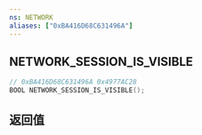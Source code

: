 ```yaml
---
ns: NETWORK
aliases: ["0xBA416D68C631496A"]
---
```

## NETWORK_SESSION_IS_VISIBLE

```c
// 0xBA416D68C631496A 0x4977AC28
BOOL NETWORK_SESSION_IS_VISIBLE();
```


## 返回值
